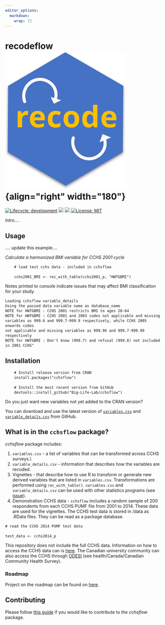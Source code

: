 ```yaml
---
editor_options: 
  markdown: 
    wrap: 72
---
```


# recodeflow ![](man/figures/logo.svg){align="right" width="180"}

<!-- badges: start -->

[![Lifecycle:
development](https://img.shields.io/badge/lifecycle-maturing-blue.svg)](https://www.tidyverse.org/lifecycle/#maturing)
[![](https://img.shields.io/cran/v/cchsflow?color=green)](https://CRAN.R-project.org/package=TBA)
![](https://img.shields.io/github/v/release/big-life-lab/recodeflow?color=green&label=GitHub)
[![License:
MIT](https://img.shields.io/badge/License-MIT-yellow.svg)](https://opensource.org/licenses/MIT)

<!-- badges: end -->

Intro....

## Usage

.... update this example....

*Calculate a harmonized BMI variable for CCHS 2001 cycle*

        # load test cchs data - included in cchsflow

        cchs2001_BMI <- rec_with_table(cchs2001_p, "HWTGBMI")
        

Notes printed to console indicate issues that may affect BMI
classification for your study.

    Loading cchsflow variable_details
    Using the passed data variable name as database_name
    NOTE for HWTGBMI : CCHS 2001 restricts BMI to ages 20-64
    NOTE for HWTGBMI : CCHS 2001 and 2003 codes not applicable and missing 
    variables as 999.6 and 999.7-999.9 respectively, while CCHS 2005 onwards codes 
    not applicable and missing variables as 999.96 and 999.7-999.99 respectively
    NOTE for HWTGBMI : Don't know (999.7) and refusal (999.8) not included
    in 2001 CCHS"

## Installation

        # Install release version from CRAN
        install.packages("cchsflow")

        # Install the most recent version from GitHub
        devtools::install_github("Big-Life-Lab/cchsflow")

Do you just want new variables not yet added to the CRAN version?

You can download and use the latest version of
[`variables.csv`](https://github.com/Big-Life-Lab/cchsflow/blob/master/inst/extdata/variables.csv)
and
[`variable_details.csv`](https://github.com/Big-Life-Lab/cchsflow/blob/master/inst/extdata/variable_details.csv)
from GitHub.

## What is in the `cchsflow` package?

*cchsflow* package includes:

1.  `variables.csv` - a list of variables that can be transformed across
    CCHS surveys.\
2.  `variable_details.csv` - information that describes how the
    variables are recoded.
3.  Vignettes - that describe how to use R to transform or generate new
    derived variables that are listed in `variables.csv`.
    Transformations are performed using `rec_with_table()`.
    `variables.csv` and `variable_details.csv` can be used with other
    statistics programs (see
    [issue](https://github.com/Big-Life-Lab/cchsflow/issues)).
4.  Demonstration CCHS data - `cchsflow` includes a random sample of 200
    respondents from each CCHS PUMF file from 2001 to 2014. These data
    are used for the vignettes. The CCHS test data is stored in /data as
    .RData files. They can be read as a package database.

<!-- -->

    # read the CCHS 2014 PUMF test data

    test_data <- cchs2014_p

This repository does not include the full CCHS data. Information on how
to access the CCHS data can is
[here](https://www150.statcan.gc.ca/n1/pub/82-620-m/2005001/4144189-eng.htm).
The Canadian university community can also access the CCHS through
[ODESI](http://odesi2.scholarsportal.info/webview/) (see
health/Canada/Canadian Community Health Survey).

### Roadmap

Project on the roadmap can be found on
[here](https://github.com/Big-Life-Lab/cchsflow/projects).

## Contributing

Please follow [this
guide](https://big-life-lab.github.io/cchsflow/CONTRIBUTING.html) if you
would like to contribute to the *cchsflow* package.
